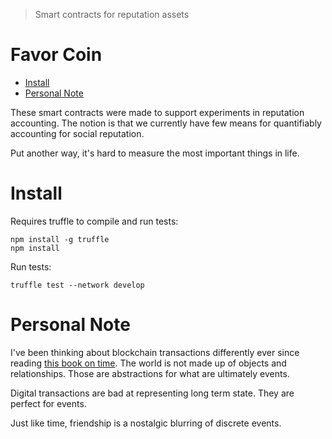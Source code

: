 >Smart contracts for reputation assets

# Favor Coin
   * [Install](#install)
   * [Personal Note](#personal-note)

These smart contracts were made to support experiments in reputation accounting. The notion is that we currently have few means for quantifiably accounting for social reputation.

Put another way, it's hard to measure the most important things in life.

# Install

Requires truffle to compile and run tests:
```
npm install -g truffle
npm install
```

Run tests:
```
truffle test --network develop
```

# Personal Note

I've been thinking about blockchain transactions differently ever since reading [this book on time](https://www.goodreads.com/book/show/36442813-the-order-of-time). The world is not made up of objects and relationships. Those are abstractions for what are ultimately events.

Digital transactions are bad at representing long term state. They are perfect for events.

Just like time, friendship is a nostalgic blurring of discrete events.